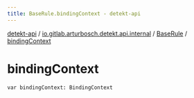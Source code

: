 ```yaml
---
title: BaseRule.bindingContext - detekt-api
---
```


[detekt-api](../../index.html) / [io.gitlab.arturbosch.detekt.api.internal](../index.html) / [BaseRule](index.html) / [bindingContext](./binding-context.html)

# bindingContext

`var bindingContext: BindingContext`